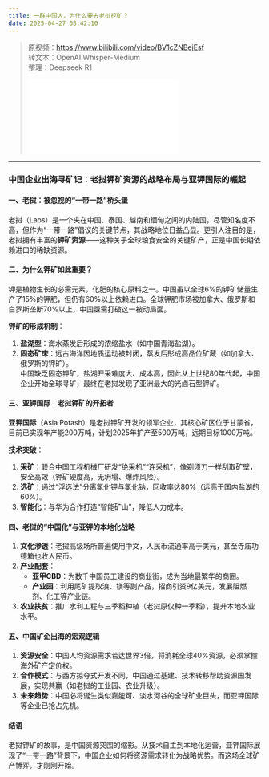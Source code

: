 ```yaml
---
title: 一群中国人，为什么要去老挝挖矿？
date: 2025-04-27 08:42:10
---
```


> 原视频：https://www.bilibili.com/video/BV1cZNBejEsf<br>转文本：OpenAI Whisper-Medium<br>整理：Deepseek R1
>
> <iframe src="//player.bilibili.com/player.html?bvid=BV1cZNBejEsf&autoplay=0" scrolling="no" border="0" frameborder="no" framespacing="0" allowfullscreen="true"></iframe>

---

### **中国企业出海寻矿记：老挝钾矿资源的战略布局与亚钾国际的崛起**

#### **一、老挝：被忽视的“一带一路”桥头堡**  
老挝（Laos）是一个夹在中国、泰国、越南和缅甸之间的内陆国，尽管知名度不高，但作为“一带一路”倡议的关键节点，其战略地位日益凸显。更引人注目的是，老挝拥有丰富的**钾矿资源**——这种关乎全球粮食安全的关键矿产，正是中国长期依赖进口的稀缺资源。  

#### **二、为什么钾矿如此重要？**  
钾是植物生长的必需元素，化肥的核心原料之一。中国虽以全球6%的钾矿储量生产了15%的钾肥，但仍有60%以上依赖进口。全球钾肥市场被加拿大、俄罗斯和白罗斯垄断70%以上，中国亟需打破这一被动局面。  

**钾矿的形成机制**：  
1. **盐湖型**：海水蒸发后形成的浓缩盐水（如中国青海盐湖）。  
2. **固态矿床**：远古海洋因地质运动被封闭，蒸发后形成高品位矿藏（如加拿大、俄罗斯的钾矿）。  
中国缺乏固态钾矿，盐湖开采难度大、成本高，因此从上世纪80年代起，中国企业开始全球寻矿，最终在老挝发现了亚洲最大的光卤石型钾矿。  

#### **三、亚钾国际：老挝钾矿的开拓者**  
**亚钾国际**（Asia Potash）是老挝钾矿开发的领军企业，其核心矿区位于甘蒙省，目前已实现年产能200万吨，计划2025年扩产至500万吨，远期目标1000万吨。  

**技术突破**：  
1. **采矿**：联合中国工程机械厂研发“绝采机”“连采机”，像剃须刀一样刮取矿壁，安全高效（钾矿硬度高，无坍塌、爆炸风险）。  
2. **选矿**：通过“浮选法”分离氯化钾与氯化钠，回收率达80%（远高于国内盐湖的60%）。  
3. **智能化**：与华为合作打造“智能矿山”，降低人力成本。  

#### **四、老挝的“中国化”与亚钾的本地化战略**  
1. **文化渗透**：老挝高级场所普遍使用中文，人民币流通率高于美元，甚至寺庙功德箱也收人民币。  
2. **产业配套**：  
   - **亚甲CBD**：为数千中国员工建设的商业街，成为当地最繁华的商圈。  
   - **产业园**：利用尾矿提取溴、镁等副产品，招商引资9亿美元，发展阻燃剂、化工等产业链。  
3. **农业扶贫**：推广水利工程与三季稻种植（老挝原仅种一季稻），提升本地农业水平。  

#### **五、中国矿企出海的宏观逻辑**  
1. **资源安全**：中国人均资源需求若达世界3倍，将消耗全球40%资源，必须掌控海外矿产定价权。  
2. **合作模式**：与西方掠夺式开发不同，中国通过基建、技术转移帮助资源国发展，实现共赢（如老挝的工业园、农业升级）。  
3. **未来趋势**：中国必将诞生类似嘉能可、淡水河谷的全球矿业巨头，而亚钾国际等企业已抢占先机。  

#### **结语**  
老挝钾矿的故事，是中国资源突围的缩影。从技术自主到本地化运营，亚钾国际展现了“一带一路”背景下，中国企业如何将资源需求转化为战略优势。而这场全球矿产博弈，才刚刚开始。  